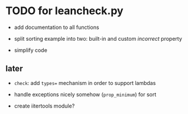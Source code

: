 TODO for leancheck.py
=====================

* add documentation to all functions

* split sorting example into two: built-in and custom _incorrect_ property

* simplify code

later
-----

* `check`: add `types=` mechanism in order to support lambdas

* handle exceptions nicely somehow (`prop_minimum`) for sort

* create iitertools module?
